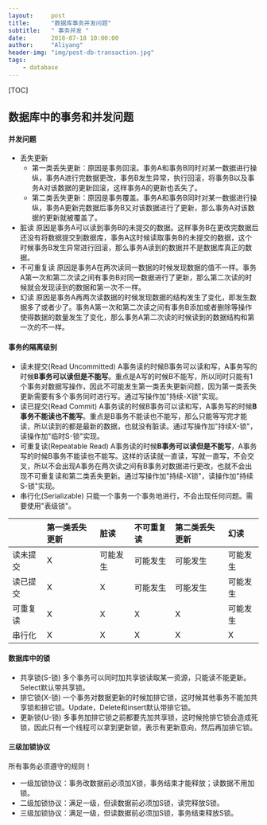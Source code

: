 ```yaml
---
layout:     post
title:      "数据库事务并发问题"
subtitle:   " 事务并发 "
date:       2018-07-18 10:00:00
author:     "Aliyang"
header-img: "img/post-db-transaction.jpg"
tags:
    - database
---
```

[TOC]
## 数据库中的事务和并发问题

#### 并发问题
* 丢失更新
	* 第一类丢失更新：原因是事务回滚。事务A和事务B同时对某一数据进行操纵，事务A进行完数据更改，事务B发生异常，执行回滚，将事务B以及事务A对该数据的更新回滚，这样事务A的更新也丢失了。
	* 第二类丢失更新：原因是事务覆盖。事务A和事务B同时对某一数据进行操纵，事务A更新完数据后事务B又对该数据进行了更新，那么事务A对该数据的更新就被覆盖了。
* 脏读
原因是事务A可以读到事务B的未提交的数据。这样事务B在更改完数据后还没有将数据提交到数据库，事务A这时候读取事务B的未提交的数据，这个时候事务B发生异常进行回滚，那么事务A读到的数据并不是数据库真正的数据。
* 不可重复读
原因是事务A在两次读同一数据的时候发现数据的值不一样。事务A第一次和第二次读之间有事务B对同一数据进行了更新，那么第二次读的时候就会发现读到的数据和第一次不一样。
* 幻读
原因是事务A再两次读数据的时候发现数据的结构发生了变化，即发生数据多了或者少了。事务A第一次和第二次读之间有事务B添加或者删除等操作使得数据的数量发生了变化，那么事务A第二次读的时候读到的数据结构和第一次的不一样。

#### 事务的隔离级别
* 读未提交(Read Uncommitted)
A事务读的时候B事务可以读和写，A事务写的时候**B事务可以读但是不能写**。重点是A写的时候B不能写，所以同时只能有1个事务对数据写操作，因此不可能发生第一类丢失更新问题，因为第一类丢失更新需要有多个事务同时进行写。通过写操作加"持续-X锁"实现。
* 读已提交(Read Commit)
A事务读的时候B事务可以读和写，A事务写的时候**B事务不能读也不能写**。重点是B事务不能读也不能写，那么只能等写完才能读，所以读到的都是最新的数据，也就没有脏读。通过写操作加"持续X-锁"，读操作加"临时S-锁"实现。
* 可重复读(Repeatable Read)
A事务读的时候**B事务可以读但是不能写**，A事务写的时候B事务不能读也不能写。这样的话读就一直读，写就一直写，不会交叉，所以不会出现A事务在两次读之间有B事务对数据进行更改，也就不会出现不可重复读和第二类丢失更新。通过写操作加"持续-X锁"，读操作加"持续S-锁"实现。
* 串行化(Serializable)
只能一个事务一个事务地进行，不会出现任何问题。需要使用"表级锁"。

||第一类丢失更新|脏读|不可重复读|第二类丢失更新|幻读|
|:-|:-|:-|:-|:-|:-|
|读未提交|X|可能发生|可能发生|可能发生|可能发生|
|读已提交|X|X|可能发生|可能发生|可能发生|
|可重复读|X|X|X|X|可能发生|
|串行化|X|X|X|X|X|

#### 数据库中的锁
* 共享锁(S-锁)
多个事务可以同时加共享锁读取某一资源，只能读不能更新。Select默认带共享锁。
* 排它锁(X-锁)
一个事务对数据更新的时候加排它锁，这时候其他事务不能加共享锁和排它锁。Update，Delete和insert默认带排它锁。
* 更新锁(U-锁)
多事务加排它锁之前都要先加共享锁，这时候抢排它锁会造成死锁，因此只有一个线程可以拿到更新锁，表示有更新意向，然后再加排它锁。

#### 三级加锁协议
所有事务必须遵守的规则！
* 一级加锁协议：事务改数据前必须加X锁，事务结束才能释放；读数据不用加锁。
* 二级加锁协议：满足一级，但读数据前必须加S锁，读完释放S锁。
* 三级加锁协议：满足一级，但读数据前必须加S锁，事务结束释放S锁。
